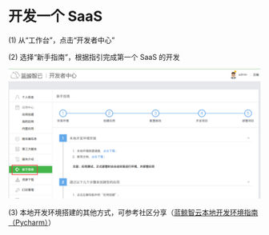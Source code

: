 # 开发一个 SaaS

(1) 从“工作台”，点击“开发者中心”

(2) 选择“新手指南”，根据指引完成第一个 SaaS 的开发

![DevelopAPP](../assets/DevelopAPP.png)

(3) 本地开发环境搭建的其他方式，可参考社区分享（[蓝鲸智云本地开发环境指南（Pycharm）](http://bk.tencent.com/s-mart/community/question/18)）
